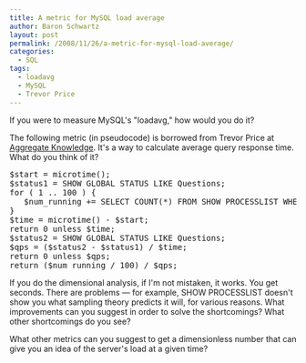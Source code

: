 ```yaml
---
title: A metric for MySQL load average
author: Baron Schwartz
layout: post
permalink: /2008/11/26/a-metric-for-mysql-load-average/
categories:
  - SQL
tags:
  - loadavg
  - MySQL
  - Trevor Price
---
```

If you were to measure MySQL's "loadavg," how would you do it?

The following metric (in pseudocode) is borrowed from Trevor Price at [Aggregate Knowledge][1]. It's a way to calculate average query response time. What do you think of it?

<pre>$start = microtime();
$status1 = SHOW GLOBAL STATUS LIKE Questions;
for ( 1 .. 100 ) {
   $num_running += SELECT COUNT(*) FROM SHOW PROCESSLIST WHERE Command = Query;
}
$time = microtime() - $start;
return 0 unless $time;
$status2 = SHOW GLOBAL STATUS LIKE Questions;
$qps = ($status2 - $status1) / $time;
return 0 unless $qps;
return ($num_running / 100) / $qps;
</pre>

If you do the dimensional analysis, if I'm not mistaken, it works. You get seconds. There are problems &#8212; for example, SHOW PROCESSLIST doesn't show you what sampling theory predicts it will, for various reasons. What improvements can you suggest in order to solve the shortcomings? What other shortcomings do you see?

What other metrics can you suggest to get a dimensionless number that can give you an idea of the server's load at a given time?

 [1]: http://www.aggregateknowledge.com/
